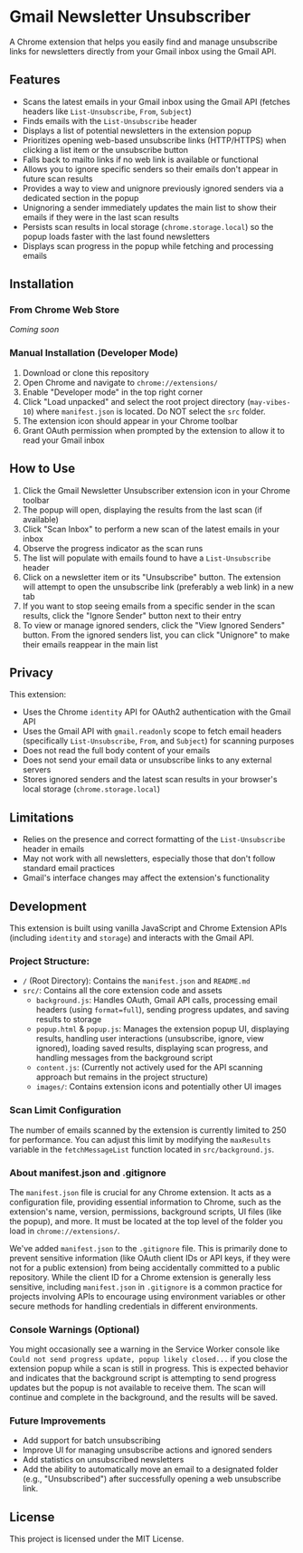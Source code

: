 # Gmail Newsletter Unsubscriber

A Chrome extension that helps you easily find and manage unsubscribe links for newsletters directly from your Gmail inbox using the Gmail API.

## Features

- Scans the latest emails in your Gmail inbox using the Gmail API (fetches headers like `List-Unsubscribe`, `From`, `Subject`)
- Finds emails with the `List-Unsubscribe` header
- Displays a list of potential newsletters in the extension popup
- Prioritizes opening web-based unsubscribe links (HTTP/HTTPS) when clicking a list item or the unsubscribe button
- Falls back to mailto links if no web link is available or functional
- Allows you to ignore specific senders so their emails don't appear in future scan results
- Provides a way to view and unignore previously ignored senders via a dedicated section in the popup
- Unignoring a sender immediately updates the main list to show their emails if they were in the last scan results
- Persists scan results in local storage (`chrome.storage.local`) so the popup loads faster with the last found newsletters
- Displays scan progress in the popup while fetching and processing emails

## Installation

### From Chrome Web Store
*Coming soon*

### Manual Installation (Developer Mode)
1. Download or clone this repository
2. Open Chrome and navigate to `chrome://extensions/`
3. Enable "Developer mode" in the top right corner
4. Click "Load unpacked" and select the root project directory (`may-vibes-10`) where `manifest.json` is located. Do NOT select the `src` folder.
5. The extension icon should appear in your Chrome toolbar
6. Grant OAuth permission when prompted by the extension to allow it to read your Gmail inbox

## How to Use

1. Click the Gmail Newsletter Unsubscriber extension icon in your Chrome toolbar
2. The popup will open, displaying the results from the last scan (if available)
3. Click "Scan Inbox" to perform a new scan of the latest emails in your inbox
4. Observe the progress indicator as the scan runs
5. The list will populate with emails found to have a `List-Unsubscribe` header
6. Click on a newsletter item or its "Unsubscribe" button. The extension will attempt to open the unsubscribe link (preferably a web link) in a new tab
7. If you want to stop seeing emails from a specific sender in the scan results, click the "Ignore Sender" button next to their entry
8. To view or manage ignored senders, click the "View Ignored Senders" button. From the ignored senders list, you can click "Unignore" to make their emails reappear in the main list

## Privacy

This extension:
- Uses the Chrome `identity` API for OAuth2 authentication with the Gmail API
- Uses the Gmail API with `gmail.readonly` scope to fetch email headers (specifically `List-Unsubscribe`, `From`, and `Subject`) for scanning purposes
- Does not read the full body content of your emails
- Does not send your email data or unsubscribe links to any external servers
- Stores ignored senders and the latest scan results in your browser's local storage (`chrome.storage.local`)

## Limitations

- Relies on the presence and correct formatting of the `List-Unsubscribe` header in emails
- May not work with all newsletters, especially those that don't follow standard email practices
- Gmail's interface changes may affect the extension's functionality

## Development

This extension is built using vanilla JavaScript and Chrome Extension APIs (including `identity` and `storage`) and interacts with the Gmail API.

### Project Structure:
- `/` (Root Directory): Contains the `manifest.json` and `README.md`
- `src/`: Contains all the core extension code and assets
  - `background.js`: Handles OAuth, Gmail API calls, processing email headers (using `format=full`), sending progress updates, and saving results to storage
  - `popup.html` & `popup.js`: Manages the extension popup UI, displaying results, handling user interactions (unsubscribe, ignore, view ignored), loading saved results, displaying scan progress, and handling messages from the background script
  - `content.js`: (Currently not actively used for the API scanning approach but remains in the project structure)
  - `images/`: Contains extension icons and potentially other UI images

### Scan Limit Configuration
The number of emails scanned by the extension is currently limited to 250 for performance. You can adjust this limit by modifying the `maxResults` variable in the `fetchMessageList` function located in `src/background.js`.

### About manifest.json and .gitignore
The `manifest.json` file is crucial for any Chrome extension. It acts as a configuration file, providing essential information to Chrome, such as the extension's name, version, permissions, background scripts, UI files (like the popup), and more. It must be located at the top level of the folder you load in `chrome://extensions/`.

We've added `manifest.json` to the `.gitignore` file. This is primarily done to prevent sensitive information (like OAuth client IDs or API keys, if they were not for a public extension) from being accidentally committed to a public repository. While the client ID for a Chrome extension is generally less sensitive, including `manifest.json` in `.gitignore` is a common practice for projects involving APIs to encourage using environment variables or other secure methods for handling credentials in different environments.

### Console Warnings (Optional)
You might occasionally see a warning in the Service Worker console like `Could not send progress update, popup likely closed...` if you close the extension popup while a scan is still in progress. This is expected behavior and indicates that the background script is attempting to send progress updates but the popup is not available to receive them. The scan will continue and complete in the background, and the results will be saved.

### Future Improvements
- Add support for batch unsubscribing
- Improve UI for managing unsubscribe actions and ignored senders
- Add statistics on unsubscribed newsletters
- Add the ability to automatically move an email to a designated folder (e.g., "Unsubscribed") after successfully opening a web unsubscribe link.

## License

This project is licensed under the MIT License.